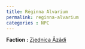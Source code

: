```yaml
---
title: Réginna Alvarium
permalink: reginna-alvarium
categories : NPC
---
```


**Faction :** [Zjednica Âzâdi](/factions/le-zjednica-azadi)
